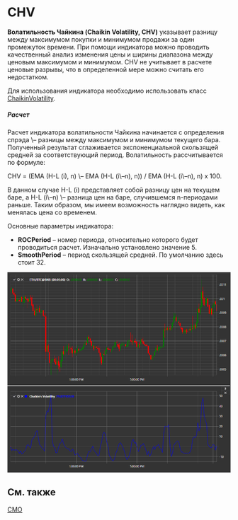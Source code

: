 # CHV

**Волатильность Чайкина (Chaikin Volatility, CHV)** указывает разницу между максимумом покупки и минимумом продажи за один промежуток времени. При помощи индикатора можно проводить качественный анализ изменения цены и ширины диапазона между ценовым максимумом и минимумом. CHV не учитывает в расчете ценовые разрывы, что в определенной мере можно считать его недостатком. 

Для использования индикатора необходимо использовать класс [ChaikinVolatility](xref:StockSharp.Algo.Indicators.ChaikinVolatility). 
##### Расчет

Расчет индикатора волатильности Чайкина начинается с определения спрэда \– разницы между максимумом и минимумом текущего бара. Полученный результат сглаживается экспоненциальной скользящей средней за соответствующий период. Волатильность рассчитывается по формуле:

CHV = (EMA (H\-L (i), n) \– EMA (H\-L (i\–n), n)) / EMA (H\-L (i\–n), n) x 100.

В данном случае H\-L (i) представляет собой разницу цен на текущем баре, а H\-L (i\–n) \– разница цен на баре, случившемся n-периодами раньше. Таким образом, мы имеем возможность наглядно видеть, как менялась цена со временем.

Основные параметры индикатора:

- **ROCPeriod** – номер периода, относительно которого будет проводиться расчет. Изначально установлено значение 5.
- **SmoothPeriod** – период скользящей средней. По умолчанию здесь стоит 32.

![IndicatorChaikinVolatility](../../../../images/indicatorchaikinvolatility.png)

## См. также

[CMO](cmo.md)
